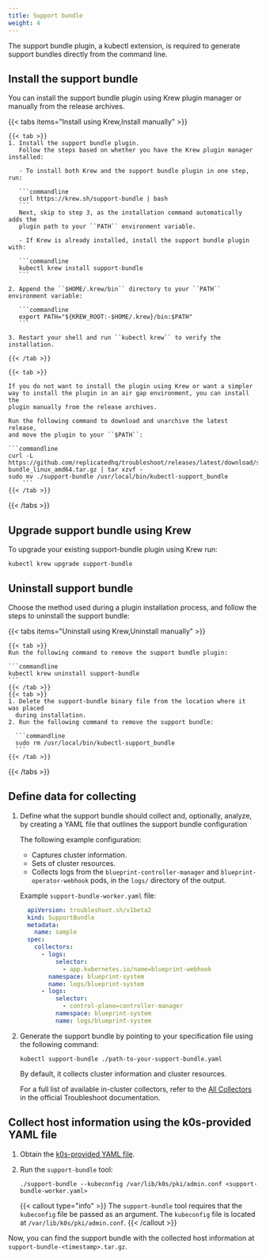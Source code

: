 ```yaml
---
title: Support bundle
weight: 4
---
```


The support bundle plugin, a kubectl extension, is required to generate support
bundles directly from the command line.

## Install the support bundle

You can install the support bundle plugin using Krew plugin manager or manually
from the release archives.

{{< tabs items="Install using Krew,Install manually" >}}

    {{< tab >}}
    1. Install the support bundle plugin.
       Follow the steps based on whether you have the Krew plugin manager installed:

       - To install both Krew and the support bundle plugin in one step, run:

       ```commandline
       curl https://krew.sh/support-bundle | bash
       ```
       Next, skip to step 3, as the installation command automatically adds the
       plugin path to your ``PATH`` environment variable.

       - If Krew is already installed, install the support bundle plugin with:
        
       ```commandline
       kubectl krew install support-bundle
       ```

    2. Append the ``$HOME/.krew/bin`` directory to your ``PATH`` environment variable:

       ```commandline
       export PATH="${KREW_ROOT:-$HOME/.krew}/bin:$PATH"
       ```

    3. Restart your shell and run ``kubectl krew`` to verify the installation.
    
    {{< /tab >}}
    
    {{< tab >}}
    
    If you do not want to install the plugin using Krew or want a simpler
    way to install the plugin in an air gap environment, you can install the
    plugin manually from the release archives.
    
    Run the following command to download and unarchive the latest release,
    and move the plugin to your ``$PATH``:
    
    ```commandline
    curl -L https://github.com/replicatedhq/troubleshoot/releases/latest/download/support-bundle_linux_amd64.tar.gz | tar xzvf -
    sudo mv ./support-bundle /usr/local/bin/kubectl-support_bundle
        ```
    {{< /tab >}}

{{< /tabs >}}

## Upgrade support bundle using Krew

To upgrade your existing support-bundle plugin using Krew run:

```commandline
kubectl krew upgrade support-bundle
```

## Uninstall support bundle

Choose the method used during a plugin installation process, and follow the
steps to uninstall the support bundle:

{{< tabs items="Uninstall using Krew,Uninstall manually" >}}

    {{< tab >}}
    Run the following command to remove the support bundle plugin:
    
    ```commandline
    kubectl krew uninstall support-bundle
    ```
    {{< /tab >}}
    {{< tab >}}
    1. Delete the support-bundle binary file from the location where it was placed
      during installation. 
    2. Run the following command to remove the support bundle:
    
      ```commandline
      sudo rm /usr/local/bin/kubectl-support_bundle
      ```
    {{< /tab >}}
  
{{< /tabs >}}

## Define data for collecting

1. Define what the support bundle should collect and, optionally, analyze,
   by creating a YAML file that outlines the support bundle configuration

    The following example configuration:
    
    - Captures cluster information.
    - Sets of cluster resources.
    - Collects logs from the ``blueprint-controller-manager`` and
      ``blueprint-operator-webhook`` pods, in the ``logs/`` directory of the output.
    
    Example ``support-bundle-worker.yaml`` file:
    
    ```yaml
      apiVersion: troubleshoot.sh/v1beta2
      kind: SupportBundle
      metadata:
        name: sample
      spec:
        collectors:
          - logs:
              selector:
                - app.kubernetes.io/name=blueprint-webhook
            namespace: blueprint-system
            name: logs/blueprint-system
          - logs:
              selector:
                - control-plane=controller-manager
              namespace: blueprint-system
              name: logs/blueprint-system
    ```

2. Generate the support bundle by pointing to your specification file using
   the following command:

    ```commandline
    kubectl support-bundle ./path-to-your-support-bundle.yaml
    ```

   By default, it collects cluster information and cluster resources.
    
   For a full list of available in-cluster collectors, refer to the
   [All Collectors](https://troubleshoot.sh/docs/collect/all/)
   in the official Troubleshoot documentation.

## Collect host information using the k0s-provided YAML file

1. Obtain the [k0s-provided YAML
   file](https://docs.k0sproject.io/stable/support-bundle-worker.yaml).

2. Run the `support-bundle` tool:

    ```shell
    ./support-bundle --kubeconfig /var/lib/k0s/pki/admin.conf <support-bundle-worker.yaml>
    ```

   {{< callout type="info" >}}
     The `support-bundle` tool requires that the `kubeconfig` file be passed as
     an argument. The `kubeconfig` file is located at
     `/var/lib/k0s/pki/admin.conf`.
   {{< /callout >}}

Now, you can find the support bundle with the collected host information at `support-bundle-<timestamp>.tar.gz`.
